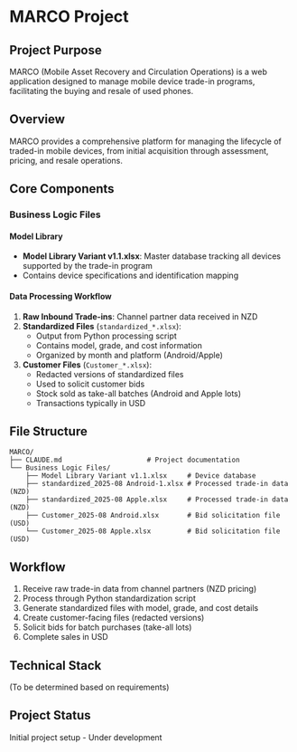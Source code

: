 # MARCO Project

## Project Purpose
MARCO (Mobile Asset Recovery and Circulation Operations) is a web application designed to manage mobile device trade-in programs, facilitating the buying and resale of used phones.

## Overview
MARCO provides a comprehensive platform for managing the lifecycle of traded-in mobile devices, from initial acquisition through assessment, pricing, and resale operations.

## Core Components

### Business Logic Files

#### Model Library
- **Model Library Variant v1.1.xlsx**: Master database tracking all devices supported by the trade-in program
- Contains device specifications and identification mapping

#### Data Processing Workflow
1. **Raw Inbound Trade-ins**: Channel partner data received in NZD
2. **Standardized Files** (`standardized_*.xlsx`):
   - Output from Python processing script
   - Contains model, grade, and cost information
   - Organized by month and platform (Android/Apple)
3. **Customer Files** (`Customer_*.xlsx`):
   - Redacted versions of standardized files
   - Used to solicit customer bids
   - Stock sold as take-all batches (Android and Apple lots)
   - Transactions typically in USD

## File Structure
```
MARCO/
├── CLAUDE.md                     # Project documentation
└── Business Logic Files/
    ├── Model Library Variant v1.1.xlsx     # Device database
    ├── standardized_2025-08 Android-1.xlsx # Processed trade-in data (NZD)
    ├── standardized_2025-08 Apple.xlsx     # Processed trade-in data (NZD)
    ├── Customer_2025-08 Android.xlsx       # Bid solicitation file (USD)
    └── Customer_2025-08 Apple.xlsx         # Bid solicitation file (USD)
```

## Workflow
1. Receive raw trade-in data from channel partners (NZD pricing)
2. Process through Python standardization script
3. Generate standardized files with model, grade, and cost details
4. Create customer-facing files (redacted versions)
5. Solicit bids for batch purchases (take-all lots)
6. Complete sales in USD

## Technical Stack
(To be determined based on requirements)

## Project Status
Initial project setup - Under development
